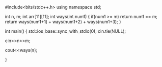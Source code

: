 #include<bits/stdc++.h>
using namespace std;

 int n, m;
 int arr[11][11];
int ways(int num1) {
if(num1 >= m)
    return num1 == m;
return ways(num1+1) + ways(num1+2) + ways(num1+3);
}

int main()
{
    std::ios_base::sync_with_stdio(0);
	cin.tie(NULL);


cin>>n>>m;

cout<<ways(n);





}
